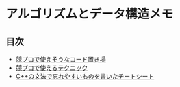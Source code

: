 # アルゴリズムとデータ構造メモ
## 目次
- [競プロで使えそうなコード置き場](./tools.md)
- [競プロで使えるテクニック](./technique.md)
- [C++の文法で忘れやすいものを書いたチートシート](./syntax_cheat_sheet.md)
